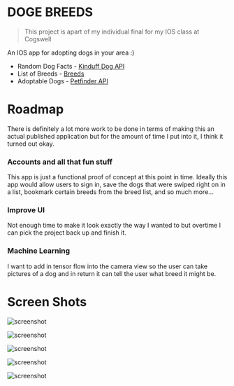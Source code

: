# DOGE BREEDS

> This project is apart of my individual final for my IOS class at Cogswell

An IOS app for adopting dogs in your area :)

* Random Dog Facts - [Kinduff Dog API](http://kinduff.com/dog-api/)
* List of Breeds - [Breeds](https://github.com/Cristian006/biljac-breeds)
* Adoptable Dogs - [Petfinder API](https://www.petfinder.com/developers/api-docs)

# Roadmap

There is definitely a lot more work to be done in terms of making this an actual published application but for the amount of time I put into it, I think it turned out okay.

### Accounts and all that fun stuff

This app is just a functional proof of concept at this point in time. Ideally this app would allow users to sign in, save the dogs that were swiped right on in a list, bookmark certain breeds from the breed list, and so much more...

### Improve UI

Not enough time to make it look exactly the way I wanted to but overtime I can pick the project back up and finish it.

### Machine Learning

I want to add in tensor flow into the camera view so the user can take pictures of a dog and in return it can tell the user what breed it might be.

# Screen Shots

![screenshot](./screenshots/ss1.png "ScreenShot")

![screenshot](./screenshots/ss5.png "ScreenShot")

![screenshot](./screenshots/ss4.png "ScreenShot")

![screenshot](./screenshots/ss2.png "ScreenShot")

![screenshot](./screenshots/ss3.png "ScreenShot")
